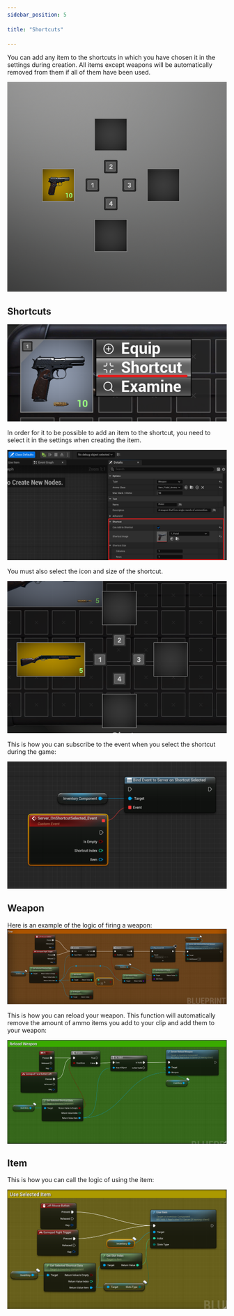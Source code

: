 ```yaml
---
sidebar_position: 5

title: "Shortcuts"

---
```


You can add any item to the shortcuts in which you have chosen it in the settings during creation. All items except
weapons will be automatically removed from them if all of them have been used.

![img.png](..%2FImages_extras%2FShortcuts%2Fimg.png)

## Shortcuts

![img_2.png](..%2FImages_extras%2FShortcuts%2Fimg_2.png)

In order for it to be possible to add an item to the shortcut, you need to select it in the settings when creating the
item.

![img_1.png](..%2FImages_extras%2FShortcuts%2Fimg_1.png)

You must also select the icon and size of the shortcut.

![img_3.png](..%2FImages_extras%2FShortcuts%2Fimg_3.png)

This is how you can subscribe to the event when you select the shortcut during the game:

![img_7.png](..%2FImages_extras%2FShortcuts%2Fimg_7.png)

## Weapon

Here is an example of the logic of firing a weapon:
![img_4.png](..%2FImages_extras%2FShortcuts%2Fimg_4.png)

This is how you can reload your weapon. This function will automatically remove the amount of ammo items you add to your
clip and add them to your weapon:

![img_5.png](..%2FImages_extras%2FShortcuts%2Fimg_5.png)

## Item

This is how you can call the logic of using the item:

![img_6.png](..%2FImages_extras%2FShortcuts%2Fimg_6.png)
